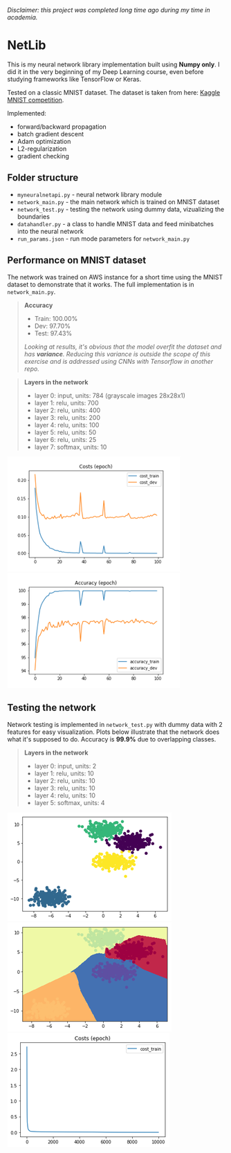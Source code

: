 _Disclaimer: this project was completed long time ago during my time in academia._

# NetLib

This is my neural network library implementation built using **Numpy only**. I did it in the very beginning of my Deep Learning course, even before studying frameworks like TensorFlow or Keras.

Tested on a classic MNIST dataset. The dataset is taken from here: [Kaggle MNIST competition](https://www.kaggle.com/c/digit-recognizer/data).

Implemented:

* forward/backward propagation
* batch gradient descent
* Adam optimization
* L2-regularization
* gradient checking

## Folder structure

* ``myneuralnetapi.py`` - neural network library module
* ``network_main.py``   - the main network which is trained on MNIST dataset
* ``network_test.py``   - testing the network using dummy data, vizualizing the boundaries
* ``datahandler.py``    - a class to handle MNIST data and feed minibatches into the neural network
* ``run_params.json``   - run mode parameters for ``network_main.py``

## Performance on MNIST dataset

The network was trained on AWS instance for a short time using the MNIST dataset to demonstrate that it works. The full implementation is in ```network_main.py```.

> **Accuracy**
> - Train: 100.00%
> - Dev:    97.70%
> - Test:   97.43%
>
> *Looking at results, it's obvious that the model overfit the dataset and has **variance**. Reducing this variance is outside the scope of this exercise and is addressed using CNNs with Tensorflow in another repo.*

> **Layers in the network**
> - layer 0: input, units: 784 (grayscale images 28x28x1)
> - layer 1: relu, units: 700
> - layer 2: relu, units: 400
> - layer 3: relu, units: 200
> - layer 4: relu, units: 100
> - layer 5: relu, units: 50
> - layer 6: relu, units: 25
> - layer 7: softmax, units: 10

<div>
<img src="results/costs_epoch.png" width="400">
<img src="results/accuracy_epoch.png" width="400">
</div>

## Testing the network

Network testing is implemented in ```network_test.py``` with dummy data with 2 features for easy visualization. Plots below illustrate that the network does what it's supposed to do. Accuracy is **99.9%** due to overlapping classes.

> **Layers in the network**
> - layer 0: input, units: 2
> - layer 1: relu, units: 10
> - layer 2: relu, units: 10
> - layer 3: relu, units: 10
> - layer 4: relu, units: 10
> - layer 5: softmax, units: 4

![blobs](test_results/data.png)
![learned boundaries](test_results/boundaries.png)
![cost per iteration](test_results/cost.png)
